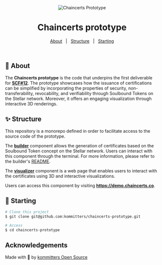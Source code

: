 <div  align="center">
<img  src="https://user-images.githubusercontent.com/2568221/222775281-f9528c19-9eb5-48c3-85ac-ff5bede8cab7.png"  alt="Chaincerts Prototype"  />
</div>

<h1  align="center">Chaincerts prototype</h1>

<p  align="center">
<a  href="#dart-about">About</a>  &#xa0; | &#xa0;
<a  href="#sparkles-structure">Structure</a>  &#xa0; | &#xa0;
<a  href="#checkered_flag-starting">Starting</a>
</p>

<br>

## :dart: About

The  **Chaincerts prototype** is the code that underpins the first deliverable for [**SCF#12**](https://communityfund.stellar.org/). The prototype showcases how the issuance of certifications can be simplified by incorporating the properties of security, non-transferability, revocability, and verifiability through Soulbound Tokens on the Stellar network. Moreover, it offers an engaging visualization through interactive 3D renderings.



## :sparkles: Structure

This repository is a monorepo defined in order to facilitate access to the source code of the prototype.

The [**builder**](builder/) component allows the generation of certificates based on the Soulbound Token concept on the Stellar network. Users can interact with this component through the terminal. For more information, please refer to the builder's [README](builder/README.md).

The [**visualizer**](visualizer/) component is a web page that enables users to interact with the certificates using 3D and interactive visualizations.

Users can access this component by visiting **https://demo.chaincerts.co**.


## :checkered_flag: Starting

```bash
# Clone this project
$ git clone git@github.com:kommitters/chaincerts-prototype.git

# Access
$ cd chaincerts-prototype

```



## Acknowledgements
Made with 💙 by [kommitters Open Source](https://kommit.co)
